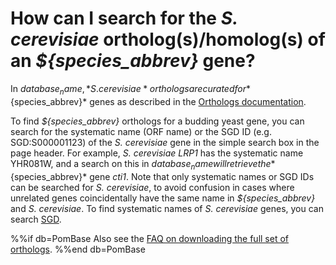 # How can I search for the *S. cerevisiae* ortholog(s)/homolog(s) of an *${species_abbrev}* gene?
<!-- pombase_categories: Orthology,Finding data -->

In ${database_name}, *S. cerevisiae* orthologs are curated for *${species_abbrev}* genes as
described in the [Orthologs documentation](/documentation/orthologs).

To find *${species_abbrev}* orthologs for a budding yeast gene, you can search
for the systematic name (ORF name) or the SGD ID (e.g. SGD:S000001123)
of the *S. cerevisiae* gene in the simple search box in the page
header. For example, *S. cerevisiae* *LRP1* has the systematic name
YHR081W, and a search on this in ${database_name} will retrieve the *${species_abbrev}*
gene *cti1*. Note that only systematic names or SGD IDs can be
searched for *S. cerevisiae*, to avoid confusion in cases where
unrelated genes coincidentally have the same name in *${species_abbrev}* and
*S. cerevisiae*. To find systematic names of *S. cerevisiae* genes,
you can search [SGD](https://www.yeastgenome.org/).

%%if db=PomBase
Also see the [FAQ on downloading the full set of orthologs](/faq/how-do-i-receive-updates-list-s.-cerevisiae-and-s.-pombe-orthologs).
%%end db=PomBase

